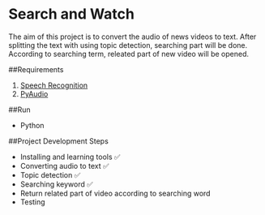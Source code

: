 
# Search and Watch
The aim of this project is to convert the audio of news videos to text. After splitting the text with using topic detection, searching part will be done. According to searching term, releated part of new video will be opened.

##Requirements

1. [Speech Recognition](https://pypi.python.org/pypi/SpeechRecognition)
2. [PyAudio](https://pypi.python.org/pypi/SpeechRecognition/)

##Run

* Python

##Project Development Steps

* Installing and learning tools :white_check_mark:
* Converting audio to text :white_check_mark:
* Topic detection :white_check_mark:
* Searching keyword :white_check_mark:
* Return related part of video according to searching word
* Testing
